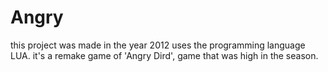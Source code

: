 # Angry
this project was made in the year 2012 uses the programming language LUA. it's a remake game of 'Angry Dird', game that was high in the season.
